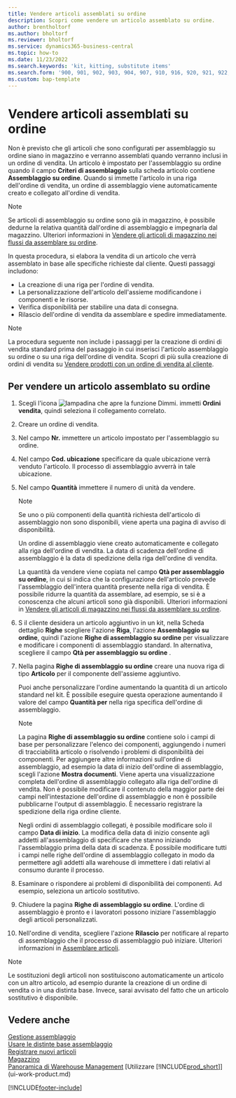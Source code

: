 ```yaml
---
title: Vendere articoli assemblati su ordine
description: Scopri come vendere un articolo assemblato su ordine.
author: brentholtorf
ms.author: bholtorf
ms.reviewer: bholtorf
ms.service: dynamics365-business-central
ms.topic: how-to
ms.date: 11/23/2022
ms.search.keywords: 'kit, kitting, substitute items'
ms.search.form: '900, 901, 902, 903, 904, 907, 910, 916, 920, 921, 922, 923, 940, 941, 942, 930, 931, 932, 914, 915, 905'
ms.custom: bap-template
---
```

# <a name="sell-items-assembled-to-order"></a>Vendere articoli assemblati su ordine

Non è previsto che gli articoli che sono configurati per assemblaggio su ordine siano in magazzino e verranno assemblati quando verranno inclusi in un ordine di vendita. Un articolo è impostato per l'assemblaggio su ordine quando il campo **Criteri di assemblaggio** sulla scheda articolo contiene **Assemblaggio su ordine**. Quando si immette l'articolo in una riga dell'ordine di vendita, un ordine di assemblaggio viene automaticamente creato e collegato all'ordine di vendita.  

> [!NOTE]  
> Se articoli di assemblaggio su ordine sono già in magazzino, è possibile dedurne la relativa quantità dall'ordine di assemblaggio e impegnarla dal magazzino. Ulteriori informazioni in [Vendere gli articoli di magazzino nei flussi da assemblare su ordine](assembly-how-to-sell-assemble-to-order-items-and-inventory-items-together.md).  

In questa procedura, si elabora la vendita di un articolo che verrà assemblato in base alle specifiche richieste dal cliente. Questi passaggi includono: 

* La creazione di una riga per l'ordine di vendita.
* La personalizzazione dell'articolo dell'assieme modificandone i componenti e le risorse.
* Verifica disponibilità per stabilire una data di consegna.
* Rilascio dell'ordine di vendita da assemblare e spedire immediatamente.  

> [!NOTE]  
> La procedura seguente non include i passaggi per la creazione di ordini di vendita standard prima del passaggio in cui inserisci l'articolo assemblaggio su ordine o su una riga dell'ordine di vendita. Scopri di più sulla creazione di ordini di vendita su [Vendere prodotti con un ordine di vendita al cliente](sales-how-sell-products.md).  

## <a name="to-sell-an-item-that-is-assembled-to-order"></a>Per vendere un articolo assemblato su ordine

1. Scegli l'icona ![lampadina che apre la funzione Dimmi.](media/ui-search/search_small.png "Dimmi cosa vuoi fare") immetti **Ordini vendita**, quindi seleziona il collegamento correlato.  
2. Creare un ordine di vendita. 
3. Nel campo **Nr.** immettere un articolo impostato per l'assemblaggio su ordine.  
4. Nel campo **Cod. ubicazione** specificare da quale ubicazione verrà venduto l'articolo. Il processo di assemblaggio avverrà in tale ubicazione.  
5. Nel campo **Quantità** immettere il numero di unità da vendere.  

    > [!NOTE]  
    >  Se uno o più componenti della quantità richiesta dell'articolo di assemblaggio non sono disponibili, viene aperta una pagina di avviso di disponibilità. <!-- Check whether the field help would be useful. For more information, see Assembly Availability.  -->

    Un ordine di assemblaggio viene creato automaticamente e collegato alla riga dell'ordine di vendita. La data di scadenza dell'ordine di assemblaggio è la data di spedizione della riga dell'ordine di vendita.  

    La quantità da vendere viene copiata nel campo **Qtà per assemblaggio su ordine**, in cui si indica che la configurazione dell'articolo prevede l'assemblaggio dell'intera quantità presente nella riga di vendita. È possibile ridurre la quantità da assemblare, ad esempio, se si è a conoscenza che alcuni articoli sono già disponibili. Ulteriori informazioni in [Vendere gli articoli di magazzino nei flussi da assemblare su ordine](assembly-how-to-sell-inventory-items-in-assemble-to-order-flows.md).  

6. S il cliente desidera un articolo aggiuntivo in un kit, nella Scheda dettaglio **Righe** scegliere l'azione **Riga**, l'azione **Assemblaggio su ordine**, quindi l'azione **Righe di assemblaggio su ordine** per visualizzare e modificare i componenti di assemblaggio standard. In alternativa, scegliere il campo **Qtà per assemblaggio su ordine** .  
7. Nella pagina **Righe di assemblaggio su ordine** creare una nuova riga di tipo **Articolo** per il componente dell'assieme aggiuntivo.  

    Puoi anche personalizzare l'ordine aumentando la quantità di un articolo standard nel kit. È possibile eseguire questa operazione aumentando il valore del campo **Quantità per** nella riga specifica dell'ordine di assemblaggio.  

    > [!NOTE]  
    >  La pagina **Righe di assemblaggio su ordine** contiene solo i campi di base per personalizzare l'elenco dei componenti, aggiungendo i numeri di tracciabilità articolo o risolvendo i problemi di disponibilità dei componenti. Per aggiungere altre informazioni sull'ordine di assemblaggio, ad esempio la data di inizio dell'ordine di assemblaggio, scegli l'azione **Mostra documenti**. Viene aperta una visualizzazione completa dell'ordine di assemblaggio collegato alla riga dell'ordine di vendita. Non è possibile modificare il contenuto della maggior parte dei campi nell'intestazione dell'ordine di assemblaggio e non è possibile pubblicarne l'output di assemblaggio. È necessario registrare la spedizione della riga ordine cliente.  
    >
    >  Negli ordini di assemblaggio collegati, è possibile modificare solo il campo **Data di inizio**. La modifica della data di inizio consente agli addetti all'assemblaggio di specificare che stanno iniziando l'assemblaggio prima della data di scadenza. È possibile modificare tutti i campi nelle righe dell'ordine di assemblaggio collegato in modo da permettere agli addetti alla warehouse di immettere i dati relativi al consumo durante il processo.  

8. Esaminare o rispondere ai problemi di disponibilità dei componenti. Ad esempio, seleziona un articolo sostitutivo.  
9. Chiudere la pagina **Righe di assemblaggio su ordine**. L'ordine di assemblaggio è pronto e i lavoratori possono iniziare l'assemblaggio degli articoli personalizzati.  
10. Nell'ordine di vendita, scegliere l'azione **Rilascio** per notificare al reparto di assemblaggio che il processo di assemblaggio può iniziare. Ulteriori informazioni in [Assemblare articoli](assembly-how-to-assemble-items.md).  

> [!NOTE]  
> Le sostituzioni degli articoli non sostituiscono automaticamente un articolo con un altro articolo, ad esempio durante la creazione di un ordine di vendita o in una distinta base. Invece, sarai avvisato del fatto che un articolo sostitutivo è disponibile.

## <a name="see-also"></a>Vedere anche

[Gestione assemblaggio](assembly-assemble-items.md)  
[Usare le distinte base assemblaggio](assembly-how-work-assembly-boms.md)  
[Registrare nuovi articoli](inventory-how-register-new-items.md)  
[Magazzino](inventory-manage-inventory.md)  
[Panoramica di Warehouse Management](design-details-warehouse-management.md)
[Utilizzare [!INCLUDE[prod_short](includes/prod_short.md)]](ui-work-product.md)  

[!INCLUDE[footer-include](includes/footer-banner.md)]
